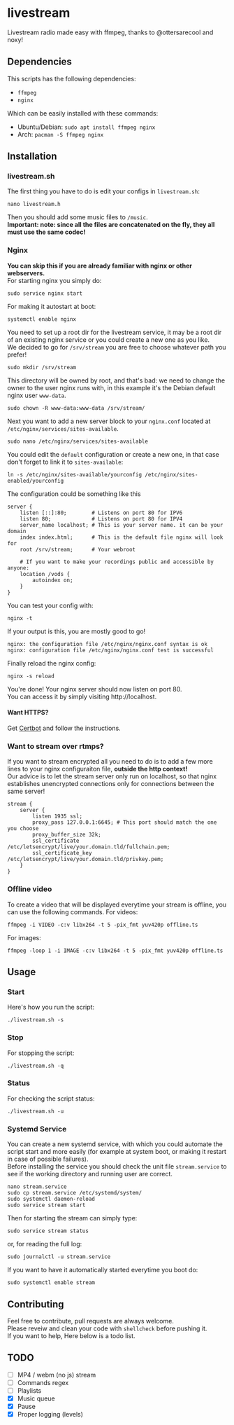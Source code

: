 # livestream
Livestream radio made easy with ffmpeg, thanks to @ottersarecool and noxy!

## Dependencies
This scripts has the following dependencies:
- `ffmpeg`
- `nginx`

Which can be easily installed with these commands:
- Ubuntu/Debian: `sudo apt install ffmpeg nginx`
- Arch: `pacman -S ffmpeg nginx`

## Installation
### livestream.sh
The first thing you have to do is edit your configs in `livestream.sh`:
```shell
nano livestream.h
```
Then you should add some music files to `/music`.  
**Important: note: since all the files are concatenated on the fly, they all must
use the same codec!**

### Nginx
**You can skip this if you are already familiar with nginx or other
webservers.**  
For starting nginx you simply do:
```shell
sudo service nginx start
```
For making it autostart at boot:
```shell
systemctl enable nginx
```
You need to set up a root dir for the livestream service, it may be a root dir
of an existing nginx service or you could create a new one as you like.  
We decided to go for `/srv/stream` you are free to choose whatever path you
prefer!
```shell
sudo mkdir /srv/stream
```
This directory will be owned by root, and that's bad: we need to change the
owner to the user nginx runs with, in this example it's the Debian default nginx
user `www-data`.
```shell
sudo chown -R www-data:www-data /srv/stream/
```
Next you want to add a new server block to your `nginx.conf` located at
`/etc/nginx/services/sites-available`.
```shell
sudo nano /etc/nginx/services/sites-available
```
You could edit the `default` configuration or create a new one, in that case
don't forget to link it to `sites-available`:
```shell
ln -s /etc/nginx/sites-available/yourconfig /etc/nginx/sites-enabled/yourconfig
```
The configuration could be something like this
```
server {
    listen [::]:80;        # Listens on port 80 for IPV6
    listen 80;             # Listens on port 80 for IPV4
    server_name localhost; # This is your server name. it can be your domain
    index index.html;      # This is the default file nginx will look for
    root /srv/stream;      # Your webroot

    # If you want to make your recordings public and accessible by anyone:
    location /vods {
        autoindex on;
    }
}
```
You can test your config with:
```shell
nginx -t
```
If your output is this, you are mostly good to go!
```
nginx: the configuration file /etc/nginx/nginx.conf syntax is ok
nginx: configuration file /etc/nginx/nginx.conf test is successful
```
Finally reload the nginx config:
```shell
nginx -s reload
```
You're done! Your nginx server should now listen on port 80.  
You can access it by simply visiting http://localhost.  

#### Want HTTPS?
Get [Certbot](https://certbot.eff.org/instructions) and follow the
instructions.  

### Want to stream over rtmps?
If you want to stream encrypted all you need to do is to add a few more lines to
your nginx configuraiton file, **outside the http context!**  
Our advice is to let the stream server only run on localhost, so that nginx
establishes unencrypted connections only for connections between the same
server!
```
stream {
    server {
        listen 1935 ssl;
        proxy_pass 127.0.0.1:6645; # This port should match the one you choose
        proxy_buffer_size 32k;
        ssl_certificate /etc/letsencrypt/live/your.domain.tld/fullchain.pem;
        ssl_certificate_key /etc/letsencrypt/live/your.domain.tld/privkey.pem;
    }
}
```

### Offline video
To create a video that will be displayed everytime your stream is offline, you
can use the following commands.
For videos:
```shell
ffmpeg -i VIDEO -c:v libx264 -t 5 -pix_fmt yuv420p offline.ts 
```
For images:
```shell
ffmpeg -loop 1 -i IMAGE -c:v libx264 -t 5 -pix_fmt yuv420p offline.ts 
```

## Usage
### Start
Here's how you run the script:
```shell
./livestream.sh -s
```

### Stop
For stopping the script:
```shell
./livestream.sh -q
```

### Status
For checking the script status:
```shell
./livestream.sh -u
```

### Systemd Service
You can create a new systemd service, with which you could automate the script
start and more easily (for example at system boot, or making it restart in case
of possible failures).  
Before installing the service you should check the unit file `stream.service` to
see if the working directory and running user are correct.  
```shell
nano stream.service
sudo cp stream.service /etc/systemd/system/
sudo systemctl daemon-reload
sudo service stream start
```
Then for starting the stream can simply type:
```shell
sudo service stream status
```
or, for reading the full log:
```shell
sudo journalctl -u stream.service
```
If you want to have it automatically started everytime you boot do:
```shell
sudo systemctl enable stream
```

## Contributing
Feel free to contribute, pull requests are always welcome.  
Please reveiw and clean your code with `shellcheck` before pushing it.  
If you want to help, Here below is a todo list.

## TODO
- [ ] MP4 / webm (no js) stream
- [ ] Commands regex
- [ ] Playlists
- [X] Music queue
- [X] Pause
- [X] Proper logging (levels)
